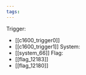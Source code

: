 ```yaml
---
tags:
---
```

Trigger:
- [[c1600_trigger0]]
- [[c1600_trigger1]]
System:
- [[system_66]]
Flag:
- [[flag_12183]]
- [[flag_12180]]
